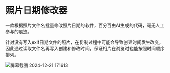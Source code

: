 # 照片日期修改器
一款根据照片文件名批量修改照片日期的软件，百分百由AI生成的代码，毫无人工参与的痕迹。

针对没有写入exif日期文件的照片，在复制过程中可能会导致创建时间发生改变，因此通过读取文件名再写入创建和修改时间，保证相片在浏览时也能按照时间顺序排列。


![屏幕截图 2024-12-21 171613](https://github.com/user-attachments/assets/6bd3fa76-f60a-4a13-8573-28885227acc9)
